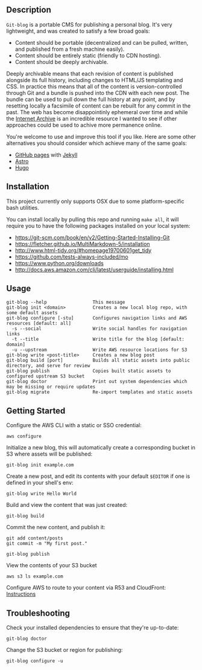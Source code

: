 Description
-----------

`Git-blog` is a portable CMS for publishing a personal blog. It's very lightweight, and was created to satisfy a few broad goals:

- Content should be portable (decentralized and can be pulled, written, and published from a fresh machine easily).
- Content should be entirely static (friendly to CDN hosting).
- Content should be deeply archivable.

Deeply archivable means that each revision of content is published alongside its full history, including changes to HTML/JS templating and CSS. In practice this means that all of the content is version-controlled through Git and a bundle is pushed into the CDN with each new post. The bundle can be used to pull down the full history at any point, and by resetting locally a facsimile of content can be rebuilt for any commit in the past. The web has become disappointinly ephemeral over time and while the [Internet Archive](https://archive.org/) is an incredible resource I wanted to see if other approaches could be used to achive more permanence online.

You're welcome to use and improve this tool if you like. Here are some other alternatives you should consider which achieve many of the same goals:

- [GitHub pages](https://pages.github.com/) with [Jekyll](https://jekyllrb.com/)
- [Astro](https://astro.build/)
- [Hugo](https://gohugo.io/)


Installation
------------

This project currently only supports OSX due to some platform-specific bash utilities.

You can install locally by pulling this repo and running `make all`, it will require you to have the following packages installed on your local system:

- https://git-scm.com/book/en/v2/Getting-Started-Installing-Git
- https://fletcher.github.io/MultiMarkdown-5/installation
- http://www.html-tidy.org/#homepage19700601get_tidy
- https://github.com/tests-always-included/mo
- https://www.python.org/downloads
- http://docs.aws.amazon.com/cli/latest/userguide/installing.html


Usage
-----

```
git-blog --help                 This message
git-blog init <domain>          Creates a new local blog repo, with some default assets
git-blog configure [-stu]       Configures navigation links and AWS resources [default: all]
  -s --social                   Write social handles for navigation links
  -t --title                    Write title for the blog [default: domain]
  -u --upstream                 Write AWS resource locations for S3
git-blog write <post-title>     Creates a new blog post
git-blog build [port]           Builds all static assets into public directory, and serve for review
git-blog publish                Copies built static assets to configured upstream S3 bucket
git-blog doctor                 Print out system dependencies which may be missing or require updates
git-blog migrate                Re-import templates and static assets
```


Getting Started
---------------

Configure the AWS CLI with a static or SSO credential:
```
aws configure
```

Initialize a new blog, this will automatically create a corresponding bucket in S3 where assets will be published:
```
git-blog init example.com
```

Create a new post, and edit its contents with your default `$EDITOR` if one is defined in your shell's env:
```
git-blog write Hello World
```

Build and view the content that was just created:
```
git-blog build
```

Commit the new content, and publish it:
```
git add content/posts
git commit -m "My first post."

git-blog publish
```

View the contents of your S3 bucket
```
aws s3 ls example.com
```

Configure AWS to route to your content via R53 and CloudFront: [Instructions](https://docs.aws.amazon.com/Route53/latest/DeveloperGuide/getting-started-cloudfront-overview.html)


Troubleshooting
---------------

Check your installed dependencies to ensure that they're up-to-date:
```
git-blog doctor
```

Change the S3 bucket or region for publishing:
```
git-blog configure -u
```